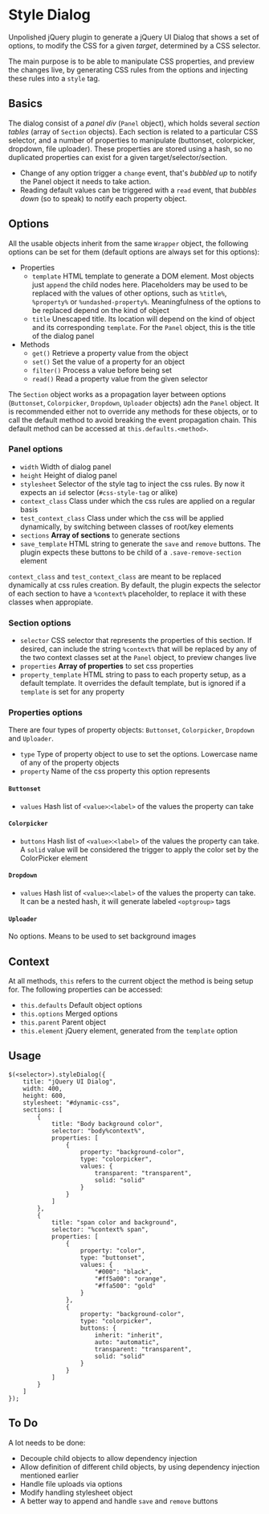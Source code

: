# Style Dialog

Unpolished jQuery plugin to generate a jQuery UI Dialog that shows a set of options, to modify the CSS for a given *target*, determined by a CSS selector.

The main purpose is to be able to manipulate CSS properties, and preview the changes live, by generating CSS rules from the options and injecting these rules into a `style` tag.

## Basics

The dialog consist of a *panel div* (`Panel` object), which holds several *section tables* (array of `Section` objects). Each section is related to a particular CSS selector, and a number of properties to manipulate (buttonset, colorpicker, dropdown, file uploader). These properties are stored using a hash, so no duplicated properties can exist for a given target/selector/section.

* Change of any option trigger a `change` event, that's *bubbled up* to notify the Panel object it needs to take action.
* Reading default values can be triggered with a `read` event, that *bubbles down* (so to speak) to notify each property object.

## Options

All the usable objects inherit from the same `Wrapper` object, the following options can be set for them (default options are always set for this options):

* Properties
    * `template` HTML template to generate a DOM element. Most objects just `append` the child nodes here. Placeholders may be used to be replaced with the values of other options, such as `%title%`, `%property%` or `%undashed-property%`. Meaningfulness of the options to be replaced depend on the kind of object
    * `title` Unescaped title. Its location will depend on the kind of object and its corresponding `template`. For the `Panel` object, this is the title of the dialog panel
* Methods
    * `get()` Retrieve a property value from the object
    * `set()` Set the value of a property for an object
    * `filter()` Process a value before being set
    * `read()` Read a property value from the given selector

The `Section` object works as a propagation layer between options (`Buttonset`, `Colorpicker`, `Dropdown`, `Uploader` objects) adn the `Panel` object. It is recommended either not to override any methods for these objects, or to call the default method to avoid breaking the event propagation chain. This default method can be accessed at `this.defaults.<method>`.

### Panel options

* `width` Width of dialog panel
* `height` Height of dialog panel
* `stylesheet` Selector of the style tag to inject the css rules. By now it expects an `id` selector (`#css-style-tag` or alike)
* `context_class` Class under which the css rules are applied on a regular basis
* `test_context_class` Class under which the css will be applied dynamically, by switching between classes of root/key elements
* `sections` **Array of sections** to generate sections
* `save_template` HTML string to generate the `save` and `remove` buttons. The plugin expects these buttons to be child of a `.save-remove-section` element

`context_class` and `test_context_class` are meant to be replaced dynamically at css rules creation. By default, the plugin expects the selector of each section to have a `%context%` placeholder, to replace it with these classes when appropiate.

### Section options

* `selector` CSS selector that represents the properties of this section. If desired, can include the string `%context%` that will be replaced by any of the two context classes set at the `Panel` object, to preview changes live
* `properties` **Array of properties** to set css properties
* `property_template` HTML string to pass to each property setup, as a default template. It overrides the default template, but is ignored if a `template` is set for any property

### Properties options

There are four types of property objects: `Buttonset`, `Colorpicker`, `Dropdown` and `Uploader`.

* `type` Type of property object to use to set the options. Lowercase name of any of the property objects
* `property` Name of the css property this option represents

#### `Buttonset`

* `values` Hash list of `<value>`:`<label>` of the values the property can take

#### `Colorpicker`

* `buttons` Hash list of `<value>`:`<label>` of the values the property can take. A `solid` value will be considered the trigger to apply the color set by the ColorPicker element

#### `Dropdown`

* `values` Hash list of `<value>`:`<label>` of the values the property can take. It can be a nested hash, it will generate labeled `<optgroup>` tags

#### `Uploader`

No options. Means to be used to set background images

## Context

At all methods, `this` refers to the current object the method is being setup for. The following properties can be accessed:

* `this.defaults` Default object options
* `this.options` Merged options
* `this.parent` Parent object
* `this.element` jQuery element, generated from the `template` option

## Usage

    $(<selector>).styleDialog({
        title: "jQuery UI Dialog",
        width: 400,
        height: 600,
        stylesheet: "#dynamic-css",
        sections: [
            {
                title: "Body background color",
                selector: "body%context%",
                properties: [
                    {
                        property: "background-color",
                        type: "colorpicker",
                        values: {
                            transparent: "transparent",
                            solid: "solid"
                        }
                    }
                ]
            },
            {
                title: "span color and background",
                selector: "%context% span",
                properties: [
                    {
                        property: "color",
                        type: "buttonset",
                        values: {
                            "#000": "black",
                            "#ff5a00": "orange",
                            "#ffa500": "gold"
                        }
                    },
                    {
                        property: "background-color",
                        type: "colorpicker",
                        buttons: {
                            inherit: "inherit",
                            auto: "automatic",
                            transparent: "transparent",
                            solid: "solid"
                        }
                    }
                ]
            }
        ]
    });

## To Do

A lot needs to be done:

* Decouple child objects to allow dependency injection
* Allow definition of different child objects, by using dependency injection mentioned earlier
* Handle file uploads via options
* Modify handling stylesheet object
* A better way to append and handle `save` and `remove` buttons
    